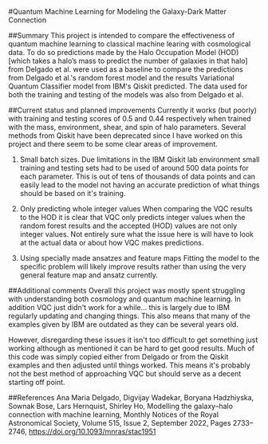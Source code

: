 #Quantum Machine Learning for Modeling the Galaxy-Dark Matter Connection

##Summary
This project is intended to compare the effectiveness of quantum machine learning to classical machine learing with cosmological data. To do so predictions made by the Halo Occupation Model (HOD) [which takes a halo’s mass to predict the number of galaxies in that halo] from Delgado et al. were used as a baseline to compare the predictions from Delgado et al.'s random forest model and the results Variational Quantum Classifier model from IBM's Qiskit predicted. The data used for both the training and testing of the models was also from Delgado et al.

##Current status and planned improvements
Currently it works (but poorly) with training and testing scores of 0.5 and 0.44 respectively when trained with the mass, environment, shear, and spin of halo parameters. Several methods from Qiskit have been deprecated since I have worked on this project and there seem to be some clear areas of improvement.

1. Small batch sizes. 
Due limitations in the IBM Qiskit lab environment small training and testing sets had to be used of around 500 data points for each parameter. This is out of tens of thousands of data points and can easily lead to the model not having an accurate prediction of what things should be based on it's training.

2. Only predicting whole integer values
When comparing the VQC results to the HOD it is clear that VQC only predicts integer values when the random forest results and the accepted (HOD) values are not only integer values. Not entirely sure what the issue here is will have to look at the actual data or about how VQC makes predictions.

3. Using specially made ansatzes and feature maps
Fitting the model to the specific problem will likely improve results rather than using the very general feature map and ansatz currently.

##Additional comments 
Overall this project was mostly spent struggling with understanding both cosmology and quantum machine learning. In addition VQC just didn't work for a while... this is largely due to IBM regularly updating and changing things. This also means that many of the examples given by IBM are outdated as they can be several years old.

However, disregarding these issues it isn't too difficult to get something just working although as mentioned it can be hard to get good results. Much of this code was simply copied either from Delgado or from the Qiskit examples and then adjusted until things worked. This means it's probably not the best method of approaching VQC but should serve as a decent starting off point.


##References
Ana Maria Delgado, Digvijay Wadekar, Boryana Hadzhiyska, Sownak Bose, Lars Hernquist, Shirley Ho, Modelling the galaxy–halo connection with machine learning, Monthly Notices of the Royal Astronomical Society, Volume 515, Issue 2, September 2022, Pages 2733–2746, https://doi.org/10.1093/mnras/stac1951
